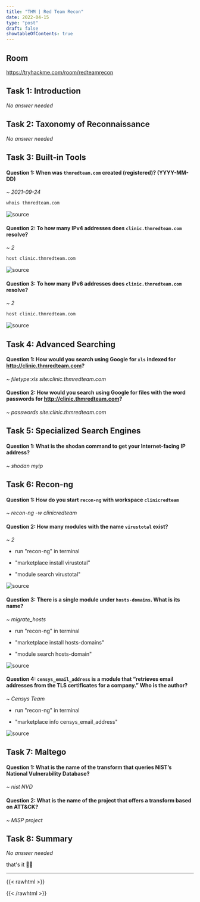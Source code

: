 ```yaml
---
title: "THM | Red Team Recon"
date: 2022-04-15
type: "post"
draft: false
showtableOfContents: true
---
```


## Room

https://tryhackme.com/room/redteamrecon

## Task 1: Introduction

*No answer needed*

## Task 2:  Taxonomy of Reconnaissance

*No answer needed*

## Task 3: Built-in Tools

#### Question 1: When was ```thmredteam.com``` created (registered)? (YYYY-MM-DD)

*~ 2021-09-24*

```bash
whois thmredteam.com
```

![source](/images/write-up/write-upredteamrecon/2022.png)

#### Question 2: To how many IPv4 addresses does ```clinic.thmredteam.com``` resolve?

*~ 2*

```bash
host clinic.thmredteam.com
```

![source](/images/write-up/write-upredteamrecon/2022_1.png)

#### Question 3: To how many IPv6 addresses does ```clinic.thmredteam.com``` resolve?

*~ 2*

```bash
host clinic.thmredteam.com
```

![source](/images/write-up/write-upredteamrecon/2022_2.png)


## Task 4: Advanced Searching

#### Question 1: How would you search using Google for ```xls``` indexed for http://clinic.thmredteam.com?

*~ filetype:xls site:clinic.thmredteam.com*

#### Question 2: How would you search using Google for files with the word passwords for http://clinic.thmredteam.com?

*~ passwords site:clinic.thmredteam.com*

## Task 5: Specialized Search Engines

#### Question 1: What is the shodan command to get your Internet-facing IP address?

*~ shodan myip*

## Task 6: Recon-ng

#### Question 1: How do you start ```recon-ng``` with workspace ```clinicredteam```

*~ recon-ng -w clinicredteam*

#### Question 2: How many modules with the name ```virustotal``` exist?

*~ 2*

* run "recon-ng" in terminal 

* "marketplace install virustotal"

* "module search virustotal"

![source](/images/write-up/write-upredteamrecon/2022_3.png)

#### Question 3: There is a single module under ```hosts-domains```. What is its name?

*~ migrate_hosts*

* run "recon-ng" in terminal 

* "marketplace install hosts-domains"

* "module search hosts-domain"

![source](/images/write-up/write-upredteamrecon/2022_4.png)

#### Question 4: ```censys_email_address``` is a module that “retrieves email addresses from the TLS certificates for a company.” Who is the author?

*~ Censys Team*

* run "recon-ng" in terminal 

* "marketplace info censys_email_address"

![source](/images/write-up/write-upredteamrecon/2022_5.png)

## Task 7: Maltego 

#### Question 1: What is the name of the transform that queries NIST’s National Vulnerability Database?

*~ nist NVD*

#### Question 2: What is the name of the project that offers a transform based on ATT&CK?

*~ MISP project*

## Task 8: Summary

*No answer needed*

that's it ✌🏽

-------------------------------------------------------------
{{< rawhtml >}} 
<script src="https://utteranc.es/client.js"
        repo="mansoorbarri/website"
        issue-term="title"
        theme="dark-blue"
        crossorigin="anonymous"
        async>
</script>
{{< /rawhtml >}}